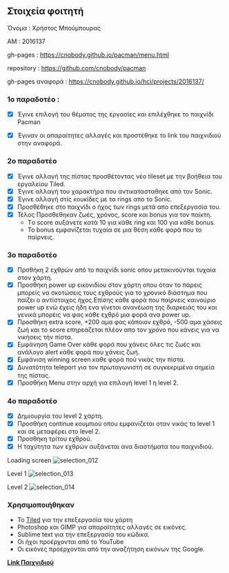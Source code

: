 ## Στοιχεία φοιτητή
Όνομα : Χρήστος Μπούμπουρας

ΑΜ : 2016137

gh-pages : https://cnobody.github.io/pacman/menu.html

repository : https://github.com/cnobody/pacman

gh-pages αναφορά : https://cnobody.github.io/hci/projects/2016137/


### 1o παραδοτέο :

 - [x] Έγινε επιλογή του θέματος της εργασίες και επιλέχθηκε το παιχνίδι Pacman 

 - [x] Έγιναν οι απαραίτητες αλλαγές και προστέθηκε το link του παιχνιδιού στην αναφορά. 

### 2o παραδοτέο 

- [x] Έγινε αλλαγή της πίστας προσθέτοντας νέο tileset με την βοήθεια του εργαλείου Tiled.
- [x] Έγινε αλλαγή του χαρακτήρα που αντικατασταθηκε από τον Sonic. 
- [x] Έγινε αλλαγή στίς κουκίδες με τα rings απο το Sonic.
- [x] Προσθέθηκε στο παιχνίδι ο ήχος των rings μετά απο επεξεργασία του.  
- [x] Τέλος Προσθεθηκαν ζωές, χρόνος, score και bonus για τον παίκτη.
  -  Tο score αυξάνετε κατά 10 για κάθε ring και 100 για κάθε bonus. 
  -  Το bonus εμφανίζεται τυχαία σε μια θέση κάθε φορά που το παίρνεις. 

### 3o παραδοτέο 
 
 - [x] Πρσθήκη 2 εχθρών από το παιχνίδι sonic οπου μετακινούνται τυχαία στον χάρτη.
 - [x] Προσθήκη power up εικονιδίου στον χάρτη οπου όταν το πάρεις μπορείς να σκοτώσεις τους εχθρούς για το χρονικό διάστημα που παίζει ο αντίστοιχος ήχος.Επίσης κάθε φορά που παίρνεις καινούριο power up ενώ έχεις ήδη ενα γίνεται ανανέωση της διαρκειάς του και γενικά μπορέις να φας κάθε εχθρό μια φορά ανα power up.
 - [x] Προσθήκη extra score, +200 αμα φας κάποιον εχθρό, -500 αμα χάσεις ζωή και το score επηρεάζεται πλέον απο τον χρόνο που κάνεις για να νικήσεις τήν πίστα.
 - [x] Εμφάνηση Game Over κάθε φορά που χάνεις όλες τις ζωές και ανάλογο alert κάθε φορά που χάνεις ζωή.
 - [x] Εμφάνιση winning screen καθε φορά πού νικάς την πίστα.
 - [x] Δυνατότητα teleport για τον πρωταγωνιστή σε συγκεκριμένα σημεία της πίστας.
 - [x] Προσθήκη Μenu στην αρχή για επιλογή level 1 η level 2.
 
 ### 4o παραδοτέο
 
 - [x] Δημιουργία του level 2 χάρτη.
 - [x] Προσθήκη continue κουμπιού οπου εμφανίζεται οταν νικάς το level 1 και σε μεταφέρει στο level 2.
 - [x] Προσθήκη τρίτου εχθρού.
 - [x] Η ταχύτητα των εχθρών αυξάνεται ανα διαστήματα του παιχνιδιού.
 
 Loading screen
 ![selection_012](https://user-images.githubusercontent.com/24413081/34944673-30921de2-fa09-11e7-97be-8ab61dcf9d2d.png)
 
 Level 1
 ![selection_013](https://user-images.githubusercontent.com/24413081/34944898-025218b4-fa0a-11e7-8c9c-5218492b5d97.png)
 
 Level 2
 ![selection_014](https://user-images.githubusercontent.com/24413081/34944916-13583c88-fa0a-11e7-9cd7-b7c316fd03e2.png)

### Χρησιμοποιήθηκαν
  
- To [Tiled](http://www.mapeditor.org) για την επεξεργασία του χάρτη 
- Photoshop και GIMP για απαραίτητες αλλαγές σε εικόνες.
- Sublime text για την επεξεργασία του κώδικα.
- Οι ήχοι προέρχονται από το YouTube
- Οι εικόνες προέρχονται από την αναζήτηση εικόνων της Google. 
  

**[Link Παιχνιδιού](https://cnobody.github.io/pacman/menu.html)**
  
